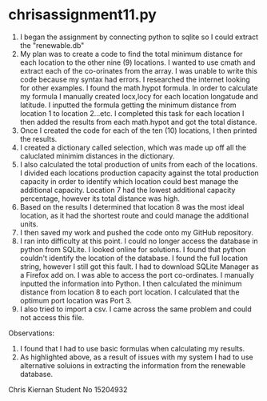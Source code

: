 # chrisassignment11.py

1. I began the assignment by connecting python to sqlite so I could extract the "renewable.db"
2. My plan was to create a code to find the total minimum distance for each location to the other nine (9) locations. 
   I wanted to use cmath and extract each of the co-orinates from the array. I was unable to write this code because my syntax had errors.
   I researched the internet looking for other examples. I found the math.hypot formula. In order to calculate my formula I manually created locx,locy
   for each location longatude and latitude. I inputted the formula getting the minimum distance from location 1 to location 2...etc. I completed this task for each location
   I then added the results from each math.hypot and got the total distance.
3. Once I created the code for each of the ten (10) locations, I then printed the results. 
4. I created a dictionary called selection, which was made up off all the caluclated minimim distances in the dictionary.
5. I also calculated the total production of units from each of the locations. I divided each locations production capacity against the total production capacity in order to identify which 
   location could best manage the additional capacity. Location 7 had the lowest additional capacity percentage, however its total distance was high.
6. Based on the results I determined that location 8 was the most ideal location, as it had the shortest route and could manage the additional units.
7. I then saved my work and pushed the code onto my GitHub repository.
8. I ran into difficulty at this point. I could no longer access the database in python from SQLite. I looked online for solutions. I found that python couldn't identify the location of the database. 
   I found the full location string, however I still got this fault. I had to download SQLite Manager as a Firefox add on. I was able to access the port co-ordinates. I manually inputted the information into Python. I then calculated the minimum distance from location 8 to each port location.
   I calculated that the optimum port location was Port 3.
9. I also tried to import a csv. I came across the same problem and could not access this file.


Observations:

1. I found that I had to use basic formulas when calculating my results.
2. As highlighted above, as a result of issues with my system I had to use alternative soluions in extracting the information from the renewable database.

Chris Kiernan
Student No 15204932 